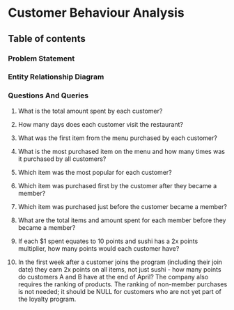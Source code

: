 # Customer Behaviour Analysis

## Table of contents

### Problem Statement
### Entity Relationship Diagram

### Questions And Queries

1. What is the total amount spent by each customer?



2. How many days does each customer visit the restaurant?
   
3. What was the first item from the menu purchased by each customer?

   
4. What is the most purchased item on the menu and how many times was it purchased by all customers?


5. Which item was the most popular for each customer?


6. Which item was purchased first by the customer after they became a member?


7. Which item was purchased just before the customer became a member?


8. What are the total items and amount spent for each member before they became a member?


9. If each $1 spent equates to 10 points and sushi has a 2x points multiplier, how many points would each customer have?


10. In the first week after a customer joins the program (including their join date) they earn 2x points on all items, not just sushi - how many points do customers A and B have at the end of April?
The company also requires the ranking of products. The ranking of non-member purchases is not needed; it should be NULL for customers who are not yet part of the loyalty program.

